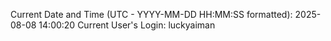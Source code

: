 Current Date and Time (UTC - YYYY-MM-DD HH:MM:SS formatted): 2025-08-08 14:00:20
Current User's Login: luckyaiman

